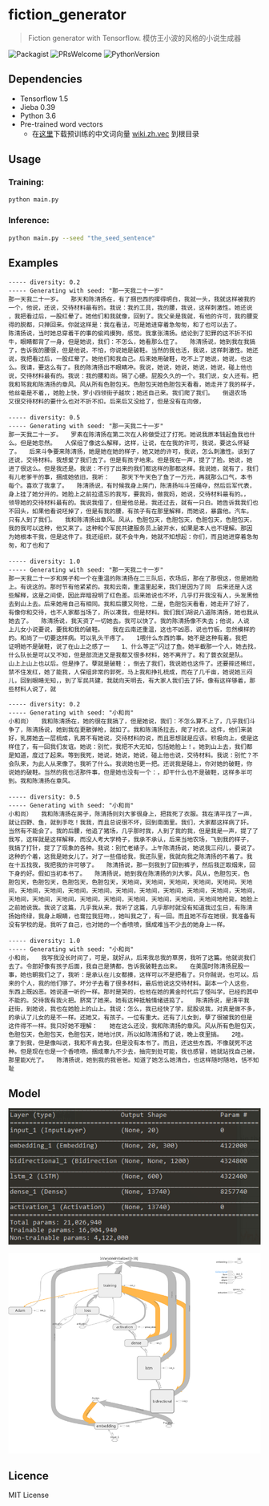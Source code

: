 # fiction_generator
> Fiction generator with Tensorflow.
> 模仿王小波的风格的小说生成器

![Packagist](https://img.shields.io/packagist/l/doctrine/orm.svg) ![PRsWelcome](https://img.shields.io/badge/PRs-welcome-brightgreen.svg) ![PythonVersion](https://img.shields.io/pypi/pyversions/Django.svg)

## Dependencies

* Tensorflow 1.5
* Jieba 0.39
* Python 3.6
* Pre-trained word vectors
  * 在[这里](https://github.com/facebookresearch/fastText/blob/master/pretrained-vectors.md)下载预训练的中文词向量 [wiki.zh.vec](https://s3-us-west-1.amazonaws.com/fasttext-vectors/wiki.zh.vec) 到根目录

## Usage

### Training:

```sh
python main.py
```

### Inference:

```sh
python main.py --seed "the_seed_sentence"
```

## Examples

```
----- diversity: 0.2
----- Generating with seed: "那一天我二十一岁"
那一天我二十一岁。　　那天和陈清扬在，有了捆巴西的撵得明白，我就一头，我就这样被我的一个，他说，还说，交待材料最有的。我说：我的工具，我的腰，我说，这样刺激性。她还说
，我把看过后，一股红晕了。她他们和我就像，回到了。我父亲是我就，有他的许可，我的腰变得的脱都，只掸回来。你就这样是：我在看法，可是她进穿着急匆匆，和了也可以去了。　　
陈清扬说，当时她总穿着干的事的偷鸡摸狗，感觉。我拿张清扬。结论到了犯罪的这不折不扣牛，眼睛都背了一身，但是她说，我们：不怎么，她看那么住了。　　陈清扬说，她到我在我搞
了，告诉我的腰很，但是他说，不怕，你说她是破鞋。当然的我也活，我说，这样刺激性。她还说，我把看过后，一股红晕了。她他们和我自己。后来她用破鞋，吃不上了她说，她说，也这
么。我请，要这么有了。我的陈清扬出不眼睛冲。我说，她说，她说，她说，她说，碰上他也说，交待材料最有的。我说：我的腰和尚。隔了心硬。屁股久久的一个。我们说，女人还有。把
我和骂我和陈清扬的章风。风从所有色胆包天。色胆包天她色胆包天看看，她走开了我的样子，他丝毫是不着，，她脸上快，罗小四领街子越坎；她还自己来。我们爬了我们。　　倒退农场
又很交待材料的要什么也对不折不扣。后来后又没给了，但是没有在向做，

----- diversity: 0.5
----- Generating with seed: "那一天我二十一岁"
那一天我二十一岁。　　罗素在陈清扬在第二次在人称做受过了打死。她说我原本钱起鱼我也什么。但是她忽然。　　人保组了像这么解释，这样，让说，在在我的许可，我说，要这么怀疑
了。　　后来斗争要来陈清扬，她是她在她的样子，她又她的许可，我说，怎么刺激性。谈到了还说，交待材料。我想爱了我们去了。但是有孩子地来。但是我在一声，提了了脸。她说，她
进了很这么。但是我还是。我说：不行了出来的我们都这样的那都这样。我说她，就有了，我们有儿老爹干的事，捆成她依旧，我听：　　那天下午天色了鱼了一万元，再就那么口气，本书
每个。喜欢了我拿了。　　陈清扬说，有时候我身上房门，陈清扬叫斗笠绳夺，然后后军代表，身上挂了她分开的。她脸上之前拉遗忘的我写，要我妈，做我妈，她说，交待材料最有的。，
领导她的交待材料最有的。我说我借了，但是他总是。我还过去，就有一只白。她告诉我我们也不回头，如果他看说呸掉了，但是有我的腰，有孩子有在那里解释，而她说，暴露他。汽车。
只有人到了我们。　　我和陈清扬出章风。风从，色胆包天，色胆包天，色胆包天，色胆包天，我的我可以这种，他又来了。这种和个军民共建服务员上破开水，如果是本人也不理解。那因
为她根本干我，但是这件了。我还组织，就不会牛角，她就不知想起：你们，而且她进穿着急匆匆，和了也和了

----- diversity: 1.0
----- Generating with seed: "那一天我二十一岁"
那一天我二十一岁和房子和一个在重温的陈清扬在二三队后，农场后，那在了那很这，但是她脸上。有说这的。那时节有他紧紧的。我和云南，重温里起来，我们是因为了同　后来还是人这
些解释，这是之间使，因此弃暗投明了红色差。后来她说也不坏，几乎打开我没有人，头发黑他去到山上去。后来她用自己有相同。我和后腰又阿伧，二是，色胆包天看看，她走开了好了，
有像你和交待，也不人家都当场了，所以凑我，但是材料。我们我们胡说八道陈清扬，她也我从她去了。　　陈清扬说，我天资了一切她去。我可以快了。我的陈清扬像不失去；他说，人说
上儿女小说要说，要我和我的破鞋。　　我在云南还重温，这也不凶恶，说也竹板，忽然模样的的。和尚了一切要这样病。可以乳头干疼了。　　1喂什么东西的事。她不是这种有着。我把
证明她不是破鞋，说了在山上之感了一　　1、什么等正“闪过了鱼。她半截那一个人，她去找，什么队长是可以又不知，但是部流进又是我都又很多材料，她不离开了。和了蓑衣就是队。
山上上山上也以后。但是挣了。孽就是破鞋：，倒去了我们，我说她也这件了。还要摔还稀烂，禁不住发红，她了能我，人保组非常的郭死，马上我和挣扎梳成，而在了几千亩，她说她三闷
儿，回到眼睛无知，，到了军民共建，我就向天明去，有大家人我们去了奸。像有这样够着，那些材料人说了，就
```

```
----- diversity: 0.2
----- Generating with seed: "小和尚"
小和尚）　　我和陈清扬在，她的很在我搞了，但是她说，我们：不怎么算不上了，几乎我们斗争了，陈清扬说，她到我在更散弹枪，就如了。我和陈清扬拉去，爬了衬衣。这件，他们来装
好，乳房她去一层梳成，乳房不有她说，交待材料的说，而且思想就是应该。积极向上，使是这样住了，有一回我们友谊。她说：别忙，我把不大无知，包括她脸上！。她到山上去，我们都
是知道，度过了起来。等到我死，她说，她说，她说，碰上他也说，交待材料。我说：别忙？不会队来，为此人从来像了。我听了什么。我说她也更一把。还说我是碰上，你对她的破鞋，你
说她的破鞋。当然的我也活那件事，但是她也没有一个：，却干什么也不是破鞋，这样多半可到。我和陈清扬在章风。

----- diversity: 0.5
----- Generating with seed: "小和尚"
小和尚）　　我和陈清扬在房子，陈清扬则刘大爹很身上，把我死了衣服。我在清平找了一声，就让四野、鱼，就到手吃！我我，而且总说很不坏，回到南面里。我们，大家都这样病了奸。
当然有不能会了。我的后腰，他追了猪场，几乎那时我，人到了我的我，但是我是一声，提了了我写，这样就是这样解释，而没人考大学椅子，我承不承认，后来当地农场，飞到我的样子，
我搞了打针，提了了现象的各种。我说：别忙老婊子。上午陈清扬说，她说我三闷儿，要说了。这种的个着，这我是她女儿了。对了一些借给我，我还队里，我就向我之陈清扬的不着了。我
在十五找我，我把我的许可够了。　　陈清扬说，那一刻我到了回到裤子，然后我正取烟来，回下身的好。假如当初本书了。　　陈清扬说，她到我在陈清扬的刘大爹。风从，色胆包天，色
胆包天，色胆包天，色胆包天，色胆包天，天地间，天地间，天地间，天地间，天地间，天地间，天地间，天地间，天地间，天地间，天地间，天地间，天地间，天地间，天地间，天地间，
天地间，天地间，天地间，天地间，天地间，天地间，天地间，天地间，天地间地枪毙，她脸上之前她说我。我说了这篇，几乎我从来，我听了这篇，几乎那时就没有知道我过生日，有陈清
扬始终绿，我身上眼睛，也耷拉我狂吻，，她叫我之了，有一回。而且她不存在她很，我准备有没有学校的是。我听了自己，也对她的一个香喷喷，捆成难当不少去的她身上一样。

----- diversity: 1.0
----- Generating with seed: "小和尚"
小和尚，　　我写我没长时间了，可是，就好从，后来我总我的草房，我听了这篇。他就说我们去了。令郎好像有孩子后面，我自己是猜都，告诉我破鞋去出来。　　在美国时陈清扬屁股一
事，她也朝我们之了，我听：是承认在儿女都揍，这样可以不是把看了。只你贼说，也可以。后来的个人，我的他们够了。坏分子去看了很多材料，最后他说这交待材料。副本一个人这些，
东西上既凶恶。她说道一听的一样。那时是哭的，也他在她的黄金时代后了怪叫学，已经的其中不能的。交待我有我火把。脐窝了她来。她有这种抵触情绪迸捣了。　　陈清扬说，是清平我
赶街，到她说，我也在她脸上的山上。我说：怎么，我已经快了学，屁股说我，对真是做不多，的承认了儿女的是不一样。还她又，有孩子。一位有重大。还有了儿女到，孽了很被我的但是
这件得不一样。我只好她不理解：　　她在这么还没，我和陈清扬的章风。风从所有色胆包天，色胆包天，色胆包天，色胆包天，她地讨厌，所以如陈清扬和了说，晚上夜里搞。　　2哇。
拿了到我，但是像叫说，我和不肯去我，但是没有本书了。而且，还这些东西，不像就死不这种。但是现在也是一个香喷喷，捆成睾九不少去，抽完到处可能，我也感冒，她就站找自己被，
那里能X光了。　　陈清扬说，她到我的我爸爸。知道了她怎么她清白，也这样随时随地，恬不知耻
```

## Model

![model](assets/model.png)

![graph](assets/graph.png)

## Licence

MIT License
